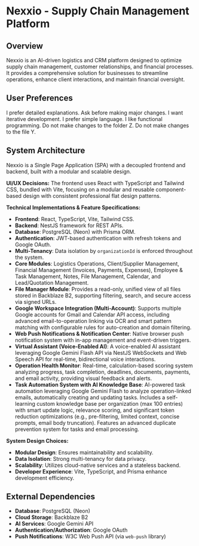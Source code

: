 # Nexxio - Supply Chain Management Platform

## Overview
Nexxio is an AI-driven logistics and CRM platform designed to optimize supply chain management, customer relationships, and financial processes. It provides a comprehensive solution for businesses to streamline operations, enhance client interactions, and maintain financial oversight.

## User Preferences
I prefer detailed explanations. Ask before making major changes. I want iterative development. I prefer simple language. I like functional programming. Do not make changes to the folder Z. Do not make changes to the file Y.

## System Architecture
Nexxio is a Single Page Application (SPA) with a decoupled frontend and backend, built with a modular and scalable design.

**UI/UX Decisions:**
The frontend uses React with TypeScript and Tailwind CSS, bundled with Vite, focusing on a modular and reusable component-based design with consistent professional flat design patterns.

**Technical Implementations & Feature Specifications:**
-   **Frontend**: React, TypeScript, Vite, Tailwind CSS.
-   **Backend**: NestJS framework for REST APIs.
-   **Database**: PostgreSQL (Neon) with Prisma ORM.
-   **Authentication**: JWT-based authentication with refresh tokens and Google OAuth.
-   **Multi-Tenancy**: Data isolation by `organizationId` is enforced throughout the system.
-   **Core Modules**: Logistics Operations, Client/Supplier Management, Financial Management (Invoices, Payments, Expenses), Employee & Task Management, Notes, File Management, Calendar, and Lead/Quotation Management.
-   **File Manager Module**: Provides a read-only, unified view of all files stored in Backblaze B2, supporting filtering, search, and secure access via signed URLs.
-   **Google Workspace Integration (Multi-Account)**: Supports multiple Google accounts for Gmail and Calendar API access, including advanced email-to-operation linking via OCR and smart pattern matching with configurable rules for auto-creation and domain filtering.
-   **Web Push Notifications & Notification Center**: Native browser push notification system with in-app management and event-driven triggers.
-   **Virtual Assistant (Voice-Enabled AI)**: A voice-enabled AI assistant leveraging Google Gemini Flash API via NestJS WebSockets and Web Speech API for real-time, bidirectional voice interactions.
-   **Operation Health Monitor**: Real-time, calculation-based scoring system analyzing progress, task completion, deadlines, documents, payments, and email activity, providing visual feedback and alerts.
-   **Task Automation System with AI Knowledge Base**: AI-powered task automation leveraging Google Gemini Flash to analyze operation-linked emails, automatically creating and updating tasks. Includes a self-learning custom knowledge base per organization (max 100 entries) with smart update logic, relevance scoring, and significant token reduction optimizations (e.g., pre-filtering, limited context, concise prompts, email body truncation). Features an advanced duplicate prevention system for tasks and email processing.

**System Design Choices:**
-   **Modular Design**: Ensures maintainability and scalability.
-   **Data Isolation**: Strong multi-tenancy for data privacy.
-   **Scalability**: Utilizes cloud-native services and a stateless backend.
-   **Developer Experience**: Vite, TypeScript, and Prisma enhance development efficiency.

## External Dependencies
-   **Database**: PostgreSQL (Neon)
-   **Cloud Storage**: Backblaze B2
-   **AI Services**: Google Gemini API
-   **Authentication/Authorization**: Google OAuth
-   **Push Notifications**: W3C Web Push API (via `web-push` library)